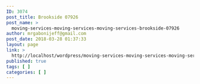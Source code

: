```yaml
---
ID: 3074
post_title: Brookside 07926
post_name: >
  moving-services-moving-services-moving-services-brookside-07926
author: mrgabonijeff@gmail.com
post_date: 2018-03-28 01:37:33
layout: page
link: >
  http://localhost/wordpress/moving-services-moving-services-moving-services-brookside-07926/
published: true
tags: [ ]
categories: [ ]
---
```

